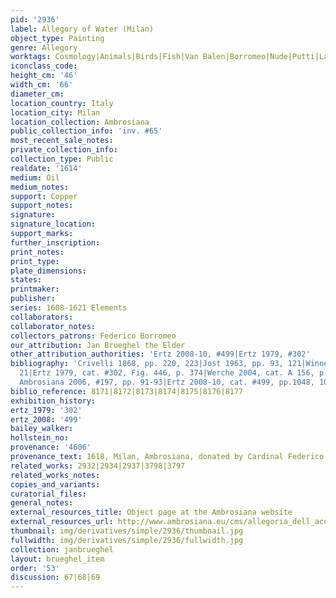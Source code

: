 ```yaml
---
pid: '2936'
label: Allegory of Water (Milan)
object_type: Painting
genre: Allegory
worktags: Cosmology|Animals|Birds|Fish|Van Balen|Borromeo|Nude|Putti|Landscape
iconclass_code:
height_cm: '46'
width_cm: '66'
diameter_cm:
location_country: Italy
location_city: Milan
location_collection: Ambrosiana
public_collection_info: 'inv. #65'
most_recent_sale_notes:
private_collection_info:
collection_type: Public
realdate: '1614'
medium: Oil
medium_notes:
support: Copper
support_notes:
signature:
signature_location:
support_marks:
further_inscription:
print_notes:
print_type:
plate_dimensions:
states:
printmaker:
publisher:
series: 1608-1621 Elements
collaborators:
collaborator_notes:
collectors_patrons: Federico Borromeo
our_attribution: Jan Brueghel the Elder
other_attribution_authorities: 'Ertz 2008-10, #499|Ertz 1979, #302'
bibliography: 'Crivelli 1868, pp. 220, 223|Jost 1963, pp. 93, 121|Winner 1979, fig.
  21|Ertz 1979, cat. #302, Fig. 446, p. 374|Werche 2004, cat. A 156, p. 197|Pijl in
  Ambrosiana 2006, #197, pp. 91-93|Ertz 2008-10, cat. #499, pp.1048, 1052'
biblio_reference: 8171|8172|8173|8174|8175|8176|8177
exhibition_history:
ertz_1979: '302'
ertz_2008: '499'
bailey_walker:
hollstein_no:
provenance: '4606'
provenance_text: 1618, Milan, Ambrosiana, donated by Cardinal Federico Borromeo
related_works: 2932|2934|2937|3798|3797
related_works_notes:
copies_and_variants:
curatorial_files:
general_notes:
external_resources_title: Object page at the Ambrosiana website
external_resources_url: http://www.ambrosiana.eu/cms/allegoria_dell_acqua-1563.html
thumbnail: img/derivatives/simple/2936/thumbnail.jpg
fullwidth: img/derivatives/simple/2936/fullwidth.jpg
collection: janbrueghel
layout: brueghel_item
order: '53'
discussion: 67|68|69
---
```

